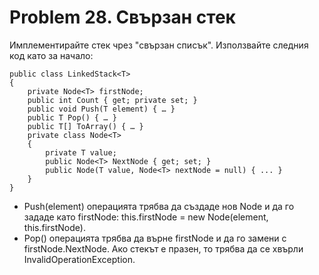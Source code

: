 ﻿# Problem 28. Свързан стек
Имплементирайте стек чрез "свързан списък". 
Използвайте следния код като за начало:
```
public class LinkedStack<T>
{
    private Node<T> firstNode;
    public int Count { get; private set; }
    public void Push(T element) { … }
    public T Pop() { … }
    public T[] ToArray() { … }
    private class Node<T>
    {
        private T value;
        public Node<T> NextNode { get; set; }
        public Node(T value, Node<T> nextNode = null) { ... }
    }
}
```
- Push(element) операцията трябва да създаде нов Node<T> и да го зададе като firstNode: this.firstNode = new Node<T>(element, this.firstNode).
- Pop() операцията трябва да върне firstNode и да го замени с firstNode.NextNode. Ако стекът е празен, то трябва да се хвърли InvalidOperationException.

